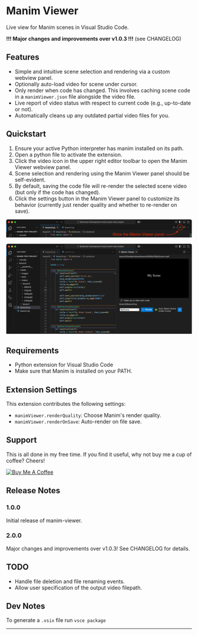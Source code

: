 # Manim Viewer
Live view for Manim scenes in Visual Studio Code.

**!!! Major changes and improvements over v1.0.3 !!!** (see CHANGELOG)

## Features
- Simple and intuitive scene selection and rendering via a custom webview panel.
- Optionally auto-load video for scene under cursor.
- Only render when code has changed. This involves caching scene code in a `manimViewer.json` file alongside the video file.
- Live report of video status with respect to current code (e.g., up-to-date or not).
- Automatically cleans up any outdated partial video files for you.

## Quickstart
1. Ensure your active Python interpreter has manim installed on its path.
2. Open a python file to activate the extension.
3. Click the video icon in the upper right editor toolbar to open the Manim Viewer webview panel.
4. Scene selection and rendering using the Manim Viewer panel should be self-evident.
5. By default, saving the code file will re-render the selected scene video (but only if the code has changed).
6. Click the settings button in the Manim Viewer panel to customize its behavior (currently just render quality and whether to re-render on save).

![screenshot](images/screenshot-button.png)

![screenshot](images/screenshot-webview.png)

## Requirements

- Python extension for Visual Studio Code
- Make sure that Manim is installed on your PATH.

## Extension Settings

This extension contributes the following settings:

- `manimViewer.renderQuality`: Choose Manim's render quality.
- `manimViewer.renderOnSave`: Auto-render on file save.

## Support

This is all done in my free time. If you find it useful, why not buy me a cup of coffee? Cheers!

<a href="https://www.buymeacoffee.com/marcel.goldschen.ohm" target="_blank"><img src="https://cdn.buymeacoffee.com/buttons/v2/default-yellow.png" alt="Buy Me A Coffee" style="height: 60px !important;width: 217px !important;" ></a>

## Release Notes

### 1.0.0
Initial release of manim-viewer.

### 2.0.0
Major changes and improvements over v1.0.3! See CHANGELOG for details.

## TODO
- Handle file deletion and file renaming events.
- Allow user specification of the output video filepath.

## Dev Notes
To generate a `.vsix` file run `vsce package`

---
